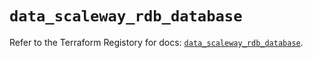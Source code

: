 # `data_scaleway_rdb_database`

Refer to the Terraform Registory for docs: [`data_scaleway_rdb_database`](https://www.terraform.io/docs/providers/scaleway/d/rdb_database).
